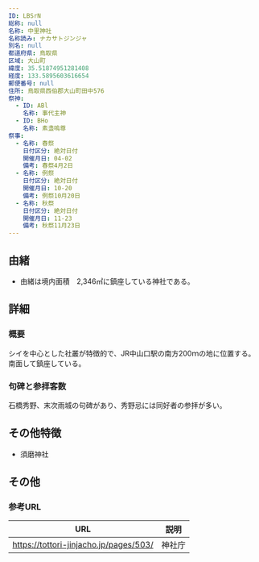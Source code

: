 ```yaml
---
ID: LBSrN
総称: null
名称: 中里神社
名称読み: ナカサトジンジャ
別名: null
都道府県: 鳥取県
区域: 大山町
緯度: 35.51874951281408
経度: 133.5895603616654
郵便番号: null
住所: 鳥取県西伯郡大山町田中576
祭神:
  - ID: ABl
    名称: 事代主神
  - ID: BHo
    名称: 素盞嗚尊
祭事:
  - 名称: 春祭
    日付区分: 絶対日付
    開催月日: 04-02
    備考: 春祭4月2日
  - 名称: 例祭
    日付区分: 絶対日付
    開催月日: 10-20
    備考: 例祭10月20日
  - 名称: 秋祭
    日付区分: 絶対日付
    開催月日: 11-23
    備考: 秋祭11月23日
---
```


## 由緒

- 由緒は境内面積　2,346㎡に鎮座している神社である。

## 詳細

### 概要

シイを中心とした社叢が特徴的で、JR中山口駅の南方200ｍの地に位置する。南面して鎮座している。

### 句碑と参拝客数

石橋秀野、末次雨城の句碑があり、秀野忌には同好者の参拝が多い。

## その他特徴

- 須磨神社

## その他

### 参考URL

| URL                                    | 説明   |
| -------------------------------------- | ------ |
| https://tottori-jinjacho.jp/pages/503/ | 神社庁 |
